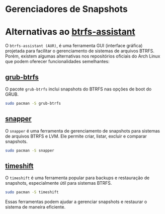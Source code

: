 # Gerenciadores de Snapshots

# Alternativas ao [btrfs-assistant](https://aur.archlinux.org/packages/btrfs-assistant)

O `btrfs-assistant (AUR)`, é uma ferramenta GUI (interface gráfica) projetada para facilitar o gerenciamento de sistemas de arquivos BTRFS. 
Porém, existem algumas alternativas nos repositórios oficiais do Arch Linux que podem oferecer funcionalidades semelhantes:  

## [grub-btrfs](https://archlinux.org/packages/extra/any/grub-btrfs/)
O pacote `grub-btrfs` inclui snapshots do BTRFS nas opções de boot do GRUB.  
```bash
sudo pacman -S grub-btrfs
```

## [snapper](https://archlinux.org/packages/extra/x86_64/snapper/)
O `snapper` é uma ferramenta de gerenciamento de snapshots para sistemas de arquivos BTRFS e LVM. Ele permite criar, listar, excluir e comparar snapshots. 
```bash
sudo pacman -S snapper
```

## [timeshift](https://archlinux.org/packages/extra/x86_64/timeshift/)
O `timeshift` é uma ferramenta popular para backups e restauração de snapshots, especialmente útil para sistemas BTRFS.  
```bash
sudo pacman -S timeshift
```

Essas ferramentas podem ajudar a gerenciar snapshots e restaurar o sistema de maneira eficiente.  
